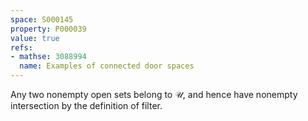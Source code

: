 ```yaml
---
space: S000145
property: P000039
value: true
refs:
- mathse: 3088994
  name: Examples of connected door spaces
---
```


Any two nonempty open sets belong to $\mathscr U$, and hence have nonempty intersection by the definition of filter.
